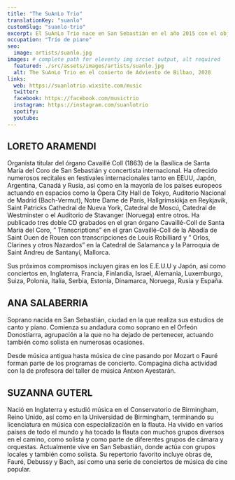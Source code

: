 ```yaml
---
title: "The SuAnLo Trio"
translationKey: "suanlo"
customSlug: "suanlo-trio"
excerpt: El SuAnLo Trio nace en San Sebastián en el año 2015 con el objetivo de ofrecer una gran variedad de música tanto en eventos privados como públicos.
occupation: "Trío de piano"
seo:
  image: artists/suanlo.jpg
images: # complete path for eleventy img srcset output, alt required
  featured: ./src/assets/images/artists/suanlo.jpg
  alt: The SuAnLo Trio en el conierto de Adviento de Bilbao, 2020
links:
  web: https://suanlotrio.wixsite.com/music
  twitter:
  facebook: https://facebook.com/musictrio
  instagram: https://instagram.com/suanlotrio
  spotify:
  youtube:
---
```


## LORETO ARAMENDI

Organista titular del órgano Cavaillé Coll (1863) de la Basílica de Santa María del Coro de San Sebastián y concertista internacional. Ha ofrecido numerosos recitales en festivales internacionales tanto en EEUU, Japón, Argentina, Canadá y Rusia, así como en la mayoría de los países europeos actuando en espacios como la Ópera City Hall de Tokyo, Auditorio Nacional de Madrid (Bach-Vermut), Notre Dame de París, Hallgrímskikja en Reykjavik, Saint Patricks Cathedral de Nueva York, Catedral de Moscú, Catedral de Westminster o el Auditorio de Stavanger (Noruega) entre otros.
Ha publicado tres doble CD grabados en el gran órgano Cavaillé-Coll de Santa María del Coro, ” Transcriptions” en el gran Cavaillé-Coll de la Abadía de Saint Ouen de Rouen con transcripciones de Louis Robilliard y ” Orlos, Clarines y otros Nazardos” en la Catedral de Salamanca y la Parroquia de Saint Andreu de Santanyí, Mallorca.

Sus próximos compromisos incluyen giras en los E.E.U.U y Japón, así como conciertos en, Inglaterra, Francia, Finlandia, Israel, Alemania, Luxemburgo, Suiza, Polonia, Italia, Serbia, Estonia, Dinamarca, Noruega, Rusia y España.

## ANA SALABERRIA

Soprano nacida en San Sebastián, ciudad en la que realiza sus estudios de canto y piano.
Comienza su andadura como soprano en el Orfeón Donostiarra, agrupación a la que no ha dejado de pertenecer, actuando también como solista en numerosas ocasiones.

Desde música antigua hasta música de cine pasando por Mozart o Fauré forman parte de los programas de concierto.
Compagina dicha actividad con la de profesora del taller de música Antxon Ayestarán.

## SUZANNA GUTERL

Nació en Inglaterra y estudió música en el Conservatorio de Birmingham, Reino Unido, así como en la Universidad de Birmingham, terminando su licenciatura en música con especialización en la flauta.
Ha vivido en varios países de todo el mundo y ha tocado la flauta con muchos grupos diversos en el camino, como solista y como parte de diferentes grupos de cámara y orquestas.
Actualmente vive en San Sebastián, donde actúa con grupos locales y también como solista.
Su repertorio favorito incluye obras de, Fauré, Debussy y Bach, así como una serie de conciertos de música de cine popular.

